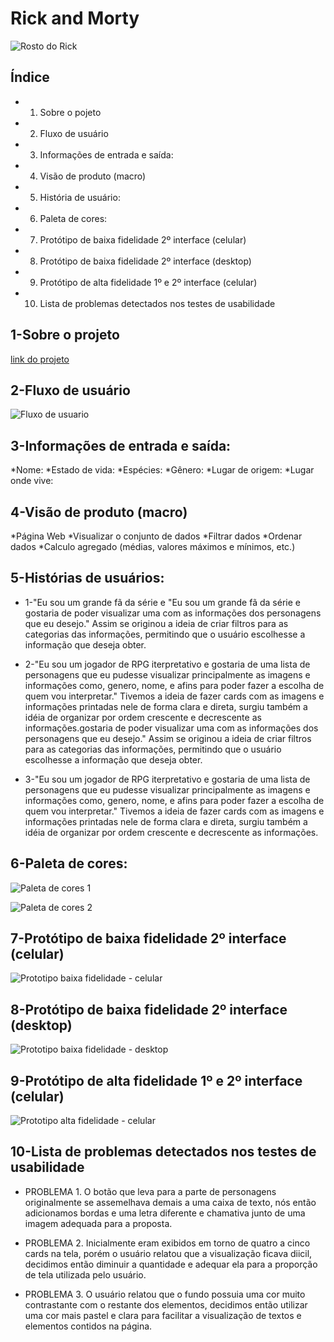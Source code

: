 # Rick and Morty 
![Rosto do Rick](assets/rickMetadeDoRosto.webp)

## Índice

* 1. Sobre o pojeto
* 2. Fluxo de usuário
* 3. Informações de entrada e saída:
* 4. Visão de produto (macro)
* 5. História de usuário:
* 6. Paleta de cores:
* 7. Protótipo de baixa fidelidade 2º interface (celular)
* 8. Protótipo de baixa fidelidade 2º interface (desktop)
* 9. Protótipo de alta fidelidade 1º e 2º interface (celular)
* 10. Lista de problemas detectados nos testes de usabilidade

## 1-Sobre o projeto

[link do projeto](https://oxibarbara.github.io/SAP008-data-lovers/)




## 2-Fluxo de usuário
![Fluxo de usuario](/assets/fluxo%20de%20usuario.jpeg)

## 3-Informações de entrada e saída:
 *Nome:
 *Estado de vida:
 *Espécies: 
 *Gênero: 
 *Lugar de origem:
 *Lugar onde vive:

## 4-Visão de produto (macro)
 *Página Web
 *Visualizar o conjunto de dados
 *Filtrar dados
 *Ordenar dados
 *Calculo agregado (médias, valores máximos e mínimos, etc.)

## 5-Histórias de usuários:
  * 1-"Eu sou um grande fã da série
  e "Eu sou um grande fã da série e gostaria de poder visualizar uma com as informações dos personagens que eu desejo."
 Assim se originou a ideia de criar filtros para as categorias das informações, permitindo que o usuário escolhesse a informação que deseja obter.

 * 2-"Eu sou um jogador de RPG iterpretativo e gostaria de uma lista de personagens que eu pudesse visualizar principalmente as imagens e informações como, genero, nome, e afins para poder fazer a escolha de quem vou interpretar."
 Tivemos a ideia de fazer cards com as imagens e informações printadas nele de forma clara e direta, surgiu também a idéia de organizar por ordem crescente e decrescente as informações.gostaria de poder visualizar uma com as informações dos personagens que eu desejo."
 Assim se originou a ideia de criar filtros para as categorias das informações, permitindo que o usuário escolhesse a informação que deseja obter.

 * 3-"Eu sou um jogador de RPG iterpretativo e gostaria de uma lista de personagens que eu pudesse visualizar principalmente as imagens e informações como, genero, nome, e afins para poder fazer a escolha de quem vou interpretar."
 Tivemos a ideia de fazer cards com as imagens e informações printadas nele de forma clara e direta, surgiu também a idéia de organizar por ordem crescente e decrescente as informações.

## 6-Paleta de cores:
![Paleta de cores 1](/assets/paleta%20de%20cores1.png)

![Paleta de cores 2](/assets/paleta%20de%20cores2.png)

## 7-Protótipo de baixa fidelidade 2º interface (celular)
![Prototipo baixa fidelidade - celular](assets/rickAndMortCelular_page-0001.jpg)

## 8-Protótipo de baixa fidelidade 2º interface (desktop)
![Prototipo baixa fidelidade - desktop](assets/protótipoDesktop_page-0001.jpg)

## 9-Protótipo de alta fidelidade 1º e 2º interface (celular)
![Prototipo alta fidelidade - celular](/assets/Data%20Lovers.png)

## 10-Lista de problemas detectados nos testes de usabilidade

* PROBLEMA 1.
O botão que leva para a parte de personagens originalmente se assemelhava demais a uma caixa de texto, nós então adicionamos bordas e uma letra diferente e chamativa junto de uma imagem adequada para a proposta.

* PROBLEMA 2.
Inicialmente eram exibidos em torno de quatro a cinco cards na tela, porém o usuário relatou que a visualização ficava diicil, decidimos então diminuir a quantidade e adequar ela para a proporção de tela utilizada pelo usuário.

* PROBLEMA 3.
O usuário relatou que o fundo possuia uma cor muito contrastante com o restante dos elementos, decidimos então utilizar uma cor mais pastel e clara para facilitar a visualização de textos e elementos contidos na página.

